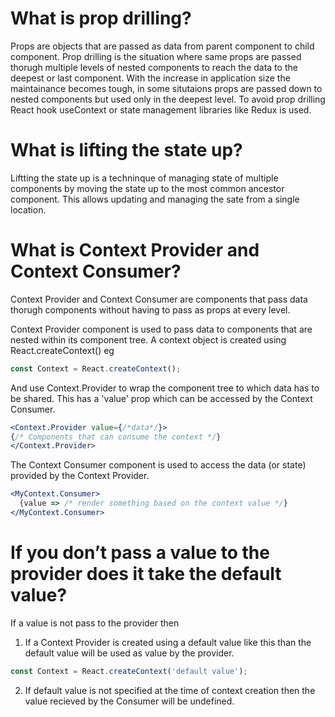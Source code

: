 # What is prop drilling?

Props are objects that are passed as data from parent component to child component. Prop drilling is the situation where same props are passed thorugh multiple levels of nested components to reach the data to the deepest or last component. With the increase in application size the maintainance becomes tough, in some situtaions props are passed down to nested components but used only in the deepest level. To avoid prop drilling React hook useContext or state management libraries like Redux is used. 

# What is lifting the state up?

Liftting the state up is a techninque of managing state of multiple components by moving the state up to the most common ancestor component. This allows updating and managing the sate from a single location.

# What is Context Provider and Context Consumer?

Context Provider and Context Consumer are components that pass data thorugh components without having to pass as props at every level.

Context Provider component is used to pass data to components that are nested within its component tree. A context object is created using React.createContext() eg 
```jsx
const Context = React.createContext();
```
And use Context.Provider to wrap the component tree to which data has to be shared. This has a 'value' prop which can be accessed by the Context Consumer.

```jsx
<Context.Provider value={/*data*/}>
{/* Components that can consume the context */}
</Context.Provider>
```
The Context Consumer component is used to access the data (or state) provided by the Context Provider.

```jsx
<MyContext.Consumer>
  {value => /* render something based on the context value */}
</MyContext.Consumer>
```

# If you don’t pass a value to the provider does it take the default value?

If a value is not pass to the provider then

1. If a Context Provider is created using a default value like this than the default value will be used as value by the provider.

```jsx
const Context = React.createContext('default value');
```

2. If default value is not specified at the time of context creation then the value recieved by the Consumer will be undefined. 